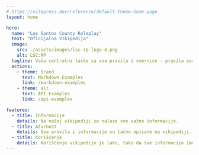 ```yaml
---
# https://vitepress.dev/reference/default-theme-home-page
layout: home

hero:
  name: "Los Santos County Roleplay"
  text: "Oficijalna Vikipedija"
  image:
    src: ./assets/images/lsc-rp-logo-4.png
    alt: LSC:RP
  tagline: Vaša centralna tačka za sva pravila i smernice - pravila servera, smernice zajednice, uslovi korišćenja, politika privatnosti, dokumentovani sistemi i ostalo.
  actions:
    - theme: brand
      text: Markdown Examples
      link: /markdown-examples
    - theme: alt
      text: API Examples
      link: /api-examples

features:
  - title: Informacije
    details: Na našoj vikipediji se nalaze sve važne informacije.
  - title: Ažurnost
    details: Sva pravila i informacije su tačno opisane na vikipediji.
  - title: Korišćenje
    details: Korišćenje vikipedije je lako, tako da sve informacije imate na jednom mestu.
---
```


